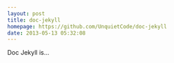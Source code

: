 ```yaml
---
layout: post
title: doc-jekyll
homepage: https://github.com/UnquietCode/doc-jekyll
date: 2013-05-13 05:32:08
---
```

Doc Jekyll is...
